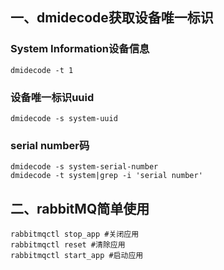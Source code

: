## 一、dmidecode获取设备唯一标识
### System Information设备信息
```
dmidecode -t 1
```
### 设备唯一标识uuid
```
dmidecode -s system-uuid
```
### serial number码
```
dmidecode -s system-serial-number
dmidecode -t system|grep -i 'serial number'
```
## 二、rabbitMQ简单使用
```
rabbitmqctl stop_app #关闭应用
rabbitmqctl reset #清除应用
rabbitmqctl start_app #启动应用
```
